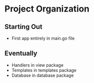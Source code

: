  # Project Organization
 ## Starting Out      
 * First app entirely in main.go file
 ## Eventually
 * Handlers in view package
 * Templates in templates package
 * Database in database package
